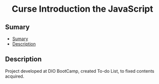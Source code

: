<h1 align="center"> Curse Introduction the JavaScript </h1>

## Sumary 

- [Sumary](#sumary)
- [Description](#description)


## Description
Project developed at DIO BootCamp, created To-do List, to fixed contents acquired.
